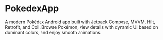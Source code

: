 # PokedexApp
A modern Pokédex Android app built with Jetpack Compose, MVVM, Hilt, Retrofit, and Coil. Browse Pokémon, view details with dynamic UI based on dominant colors, and enjoy smooth animations.
